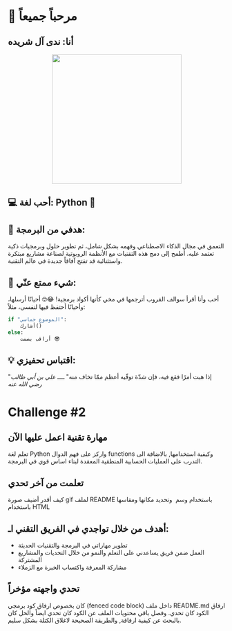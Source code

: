 # 👋 مرحباً جميعاً
## أنا: ندى آل شريده

<p align="center">
    <img src="https://github-production-user-asset-6210df.s3.amazonaws.com/197522928/442956904-ba4d5040-fca0-4484-81af-219c7863a468.gif?X-Amz-Algorithm=AWS4-HMAC-SHA256&X-Amz-Credential=AKIAVCODYLSA53PQK4ZA%2F20250512%2Fus-east-1%2Fs3%2Faws4_request&X-Amz-Date=20250512T214816Z&X-Amz-Expires=300&X-Amz-Signature=5907d9dc5d47cf59b8a01b03b7241591960708eb740b5a89bbe0205ce5645d25&X-Amz-SignedHeaders=host" width="300" height="300"/>
</p>

## 💻 أحب لغة: Python 🐍

## 🎯 هدفي من البرمجة:
التعمق في مجال الذكاء الاصطناعي وفهمه بشكل شامل، ثم تطوير حلول وبرمجيات ذكية تعتمد عليه.
أطمح إلى دمج هذه التقنيات مع الأنظمة الروبوتية لصناعة مشاريع مبتكرة واستثنائية قد تفتح آفاقاً جديدة في عالم التقنية.

## 🤔 شيء ممتع عنّي:
أحب وأنا أقرأ سوالف القروب أترجمها في مخي كأنها أكواد برمجية! 😂🤓
أحيانًا أرسلها، وأحيانًا أحتفظ فيها لنفسي، مثلاً:
```python
if "الموضوع حماسي":
    أشارك()
else:
    أراقب بصمت 😎
```


## 💡 اقتباس تحفيزي:
"إذا هبت أمرًا فقع فيه، فإن شدّة توقّيه أعظم ممّا تخاف منه"
               *ــــ علي بن أبي طالب رضي الله عنه*

# Challenge #2
## مهارة تقنية اعمل عليها الآن
تعلم لغة Python واركز على فهم الدوال functions وكيفية استخدامها, بالاضافة الى التدرب على العمليات الحسابية المنطقية المعقدة لبناء اساس قوي في البرمجة.

## تعلمت من آخر تحدي
كيف أقدر أضيف صورة gif لملف README باستخدام وسم <img> وتحديد مكانها ومقاسها باستخدام HTML

## أهدف من خلال تواجدي في الفريق التقني اـ:
- تطوير مهاراتي في البرمجة والتقنيات الحديثة
- العمل ضمن فريق يساعدني على التعلم والنمو من خلال التحديات والمشاريع المشتركة
- مشاركة المعرفة واكتساب الخبرة مع الزملاء

## تحدي واجهته مؤخراً
كان بخصوص ارفاق كود برمجي (fenced code block) داخل ملف README.md
ارفاق الكود كان تحدي. وفصل باقي محتويات الملف عن الكود كان تحدي ايضاً
والحل كان بالبحث عن كيفية ارفاقة, والطريقة الصحيحة لاغلاق الكتلة بشكل سليم.


